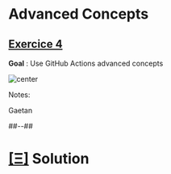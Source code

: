 <!-- .slide: class="exercice" -->

# Advanced Concepts

## [Exercice 4](https://github.com/sfeir-open-source/sfeir-school-github-actions/tree/main/steps/06-Advanced-Concepts/README.md)

**Goal** : Use GitHub Actions advanced concepts

![center](https://media.giphy.com/media/YRdBZ4CDweTozHWxh0/giphy.gif)

Notes:

Gaetan

##--##
<!-- .slide: class="transition blue"-->

# [[Ξ]](https://github.com/sfeir-open-source/sfeir-school-github-actions/tree/main/steps/06-Advanced-Concepts-solution) Solution

